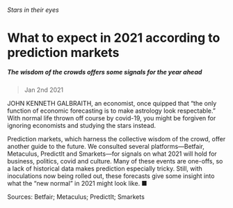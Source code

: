 ###### Stars in their eyes
# What to expect in 2021 according to prediction markets 
##### The wisdom of the crowds offers some signals for the year ahead 
> Jan 2nd 2021 

JOHN KENNETH GALBRAITH, an economist, once quipped that “the only function of economic forecasting is to make astrology look respectable.” With normal life thrown off course by covid-19, you might be forgiven for ignoring economists and studying the stars instead.

Prediction markets, which harness the collective wisdom of the crowd, offer another guide to the future. We consulted several platforms—Betfair, Metaculus, PredictIt and Smarkets—for signals on what 2021 will hold for business, politics, covid and culture. Many of these events are one-offs, so a lack of historical data makes prediction especially tricky. Still, with inoculations now being rolled out, these forecasts give some insight into what the “new normal” in 2021 might look like. ■





Sources: Betfair; Metaculus; PredictIt; Smarkets
